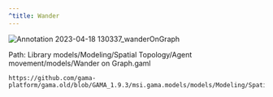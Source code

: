 ```yaml
---
^title: Wander
---
```


![Annotation 2023-04-18 130337_wanderOnGraph](https://user-images.githubusercontent.com/4437331/232952282-85a9a6af-159c-4991-893b-4a84650845d2.png)

Path: Library models/Modeling/Spatial Topology/Agent movement/models/Wander on Graph.gaml


```gaml reference
https://github.com/gama-platform/gama.old/blob/GAMA_1.9.3/msi.gama.models/models/Modeling/Spatial%20Topology/Agent%20movement/models/Wander%20on%20Graph.gaml
```
